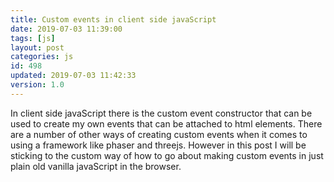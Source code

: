```yaml
---
title: Custom events in client side javaScript
date: 2019-07-03 11:39:00
tags: [js]
layout: post
categories: js
id: 498
updated: 2019-07-03 11:42:33
version: 1.0
---
```


In client side javaScript there is the custom event constructor that can be used to create my own events that can be attached to html elements. There are a number of other ways of creating custom events when it comes to using a framework like phaser and threejs. However in this post I will be sticking to the custom way of how to go about making custom events in just plain old vanilla javaScript in the browser.

<!-- more -->

